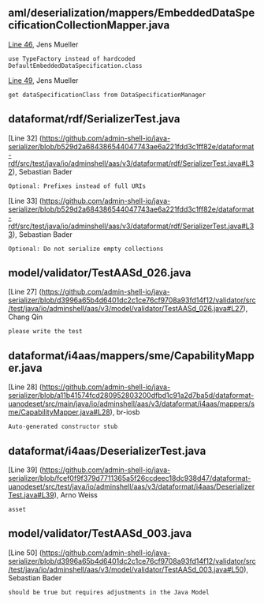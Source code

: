﻿## aml/deserialization/mappers/EmbeddedDataSpecificationCollectionMapper.java

[Line 46](
https://github.com/admin-shell-io/java-serializer/blob/74b9a5de98e3dcb219180c29a39a9f2d607df7be/dataformat-aml/src/main/java/io/adminshell/aas/v3/dataformat/aml/deserialization/mappers/EmbeddedDataSpecificationCollectionMapper.java#L46
),
Jens Mueller

    use TypeFactory instead of hardcoded DefaultEmbeddedDataSpecification.class

[Line 49](https://github.com/admin-shell-io/java-serializer/blob/74b9a5de98e3dcb219180c29a39a9f2d607df7be/dataformat-aml/src/main/java/io/adminshell/aas/v3/dataformat/aml/deserialization/mappers/EmbeddedDataSpecificationCollectionMapper.java#L49),
Jens Mueller

    get dataSpecificationClass from DataSpecificationManager

## dataformat/rdf/SerializerTest.java

[Line 32] (https://github.com/admin-shell-io/java-serializer/blob/b529d2a684386544047743ae6a221fdd3c1ff82e/dataformat-rdf/src/test/java/io/adminshell/aas/v3/dataformat/rdf/SerializerTest.java#L32),
Sebastian Bader

    Optional: Prefixes instead of full URIs

[Line 33] (https://github.com/admin-shell-io/java-serializer/blob/b529d2a684386544047743ae6a221fdd3c1ff82e/dataformat-rdf/src/test/java/io/adminshell/aas/v3/dataformat/rdf/SerializerTest.java#L33),
Sebastian Bader

    Optional: Do not serialize empty collections

## model/validator/TestAASd_026.java

[Line 27] (https://github.com/admin-shell-io/java-serializer/blob/d3996a65b4d6401dc2c1ce76cf9708a93fd14f12/validator/src/test/java/io/adminshell/aas/v3/model/validator/TestAASd_026.java#L27),
Chang Qin

    please write the test

## dataformat/i4aas/mappers/sme/CapabilityMapper.java

[Line 28] (https://github.com/admin-shell-io/java-serializer/blob/a11b41574fcd280952803200dfbd1c91a2d7ba5d/dataformat-uanodeset/src/main/java/io/adminshell/aas/v3/dataformat/i4aas/mappers/sme/CapabilityMapper.java#L28),
br-iosb

    Auto-generated constructor stub

## dataformat/i4aas/DeserializerTest.java

[Line 39] (https://github.com/admin-shell-io/java-serializer/blob/fcef0f9f379d7711365a5f26ccdeec18dc938d47/dataformat-uanodeset/src/test/java/io/adminshell/aas/v3/dataformat/i4aas/DeserializerTest.java#L39),
Arno Weiss

    asset

## model/validator/TestAASd_003.java

[Line 50] (https://github.com/admin-shell-io/java-serializer/blob/d3996a65b4d6401dc2c1ce76cf9708a93fd14f12/validator/src/test/java/io/adminshell/aas/v3/model/validator/TestAASd_003.java#L50),
Sebastian Bader

    should be true but requires adjustments in the Java Model
